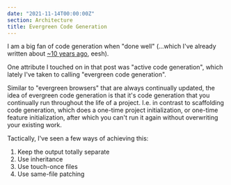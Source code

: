 ```yaml
---
date: "2021-11-14T00:00:00Z"
section: Architecture
title: Evergreen Code Generation
---
```


I am a big fan of code generation when "done well" (...which I've already written about [~10 years ago](/2010/07/15/code-generation-is-not-evil.html), eesh).

One attribute I touched on in that post was "active code generation", which lately I've taken to calling "evergreen code generation".

Similar to "evergreen browsers" that are always continually updated, the idea of evergreen code generation is that it's code generation that you continually run throughout the life of a project. I.e. in contrast to scaffolding code generation, which does a one-time project initialization, or one-time feature initialization, after which you can't run it again without overwriting your existing work.

Tactically, I've seen a few ways of achieving this:

1. Keep the output totally separate
2. Use inheritance
3. Use touch-once files
4. Use same-file patching


